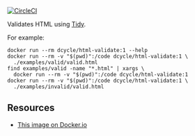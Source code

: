 [![CircleCI](https://circleci.com/gh/dcycle/docker-html-validate.svg?style=svg)](https://circleci.com/gh/dcycle/docker-html-validate)

Validates HTML using [Tidy](https://www.html-tidy.org).

For example:

    docker run --rm dcycle/html-validate:1 --help
    docker run --rm -v "$(pwd)":/code dcycle/html-validate:1 \
      ./examples/valid/valid.html
    find examples/valid -name "*.html" | xargs \
      docker run --rm -v "$(pwd)":/code dcycle/html-validate:1
    docker run --rm -v "$(pwd)":/code dcycle/html-validate:1 \
      ./examples/invalid/valid.html

Resources
-----

 * [This image on Docker.io](https://hub.docker.com/r/dcycle/html-validate/)

